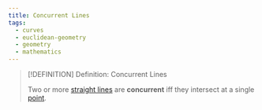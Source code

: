 ```yaml
---
title: Concurrent Lines
tags:
  - curves
  - euclidean-geometry
  - geometry
  - mathematics
---
```


>[!DEFINITION] Definition: Concurrent Lines
>
>Two or more [straight lines](Straight%20Line.md) are **concurrent** iff they intersect at a single [point](../../Euclidean%20Space/Points%20vs%20Vectors/index.md).
>